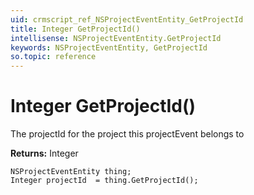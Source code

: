 ```yaml
---
uid: crmscript_ref_NSProjectEventEntity_GetProjectId
title: Integer GetProjectId()
intellisense: NSProjectEventEntity.GetProjectId
keywords: NSProjectEventEntity, GetProjectId
so.topic: reference
---
```


# Integer GetProjectId()

The projectId for the project this projectEvent belongs to

**Returns:** Integer

```crmscript
NSProjectEventEntity thing;
Integer projectId  = thing.GetProjectId();
```

